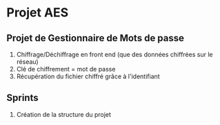 # Projet AES
## Projet de Gestionnaire de Mots de passe
1) Chiffrage/Déchiffrage en front end (que des données chiffrées sur le réseau)
2) Clé de chiffrement = mot de passe
3) Récupération du fichier chiffré grâce à l'identifiant
## Sprints
1) Création de la structure du projet 
